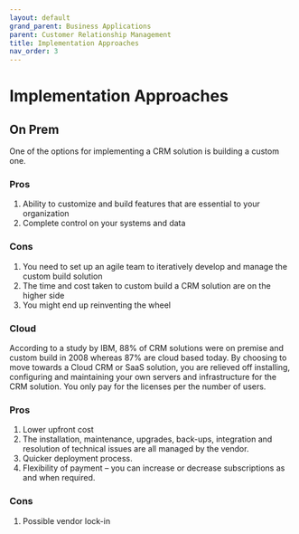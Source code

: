 ```yaml
---
layout: default
grand_parent: Business Applications
parent: Customer Relationship Management
title: Implementation Approaches
nav_order: 3
---
```


# Implementation Approaches

## On Prem
 
One of the options for implementing a CRM solution is building a custom one.
 
### Pros
 
  1. Ability to customize and build features that are essential to your organization
  2. Complete control on your systems and data
 
### Cons
 
  1. You need to set up an agile team to iteratively develop and manage the custom build solution
  2. The time and cost taken to custom build a CRM solution are on the higher side
  3. You might end up reinventing the wheel
 

### Cloud
 
  According to a study by IBM, 88% of CRM solutions were on premise and custom build in 2008 whereas 87% are cloud based today. By choosing to move towards a Cloud CRM or SaaS solution, you are relieved off installing, configuring and maintaining your own servers and infrastructure for the CRM solution. You only pay for the licenses per the number of users.
 
### Pros
 
1. Lower upfront cost
 2. The installation, maintenance, upgrades, back-ups, integration and resolution of technical issues are all managed by the vendor.
3. Quicker deployment process.
4. Flexibility of payment – you can increase or decrease subscriptions as and when required.
 
### Cons
 
1. Possible vendor lock-in
 


